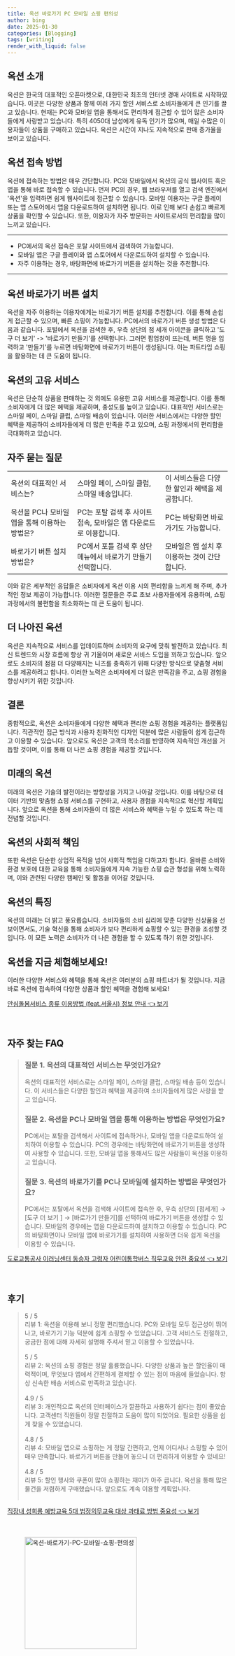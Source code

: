 ```yaml
---
title: 옥션 바로가기 PC 모바일 쇼핑 편의성
author: bing
date: 2025-01-30
categories: [Blogging]
tags: [writing]
render_with_liquid: false
---
```



<h2 id='옥션_소개'>옥션 소개</h2>

<p>옥션은 한국의 대표적인 오픈마켓으로, 대한민국 최초의 인터넷 경매 사이트로 시작하였습니다. 이곳은 다양한 상품과 함께 여러 가지 할인 서비스로 소비자들에게 큰 인기를 끌고 있습니다. 현재는 PC와 모바일 앱을 통해서도 편리하게 접근할 수 있어 많은 소비자들에게 사랑받고 있습니다. 특히 4050대 남성에게 유독 인기가 많으며, 매일 수많은 이용자들이 상품을 구매하고 있습니다. 옥션은 시간이 지나도 지속적으로 판매 증가율을 보이고 있습니다.</p>

<h2 id='옥션_접속_방법'>옥션 접속 방법</h2>

<p>옥션에 접속하는 방법은 매우 간단합니다. PC와 모바일에서 옥션의 공식 웹사이트 혹은 앱을 통해 바로 접속할 수 있습니다. 먼저 PC의 경우, 웹 브라우저를 열고 검색 엔진에서 '옥션'을 입력하면 쉽게 웹사이트에 접근할 수 있습니다. 모바일 이용자는 구글 플레이 또는 앱 스토어에서 앱을 다운로드하여 설치하면 됩니다. 이로 인해 보다 손쉽고 빠르게 상품을 확인할 수 있습니다. 또한, 이용자가 자주 방문하는 사이트로서의 편리함을 많이 느끼고 있습니다.</p>

<hr />

<ul>
    <li>PC에서의 옥션 접속은 포탈 사이트에서 검색하여 가능합니다.</li>
    <li>모바일 앱은 구글 플레이와 앱 스토어에서 다운로드하여 설치할 수 있습니다.</li>
    <li>자주 이용하는 경우, 바탕화면에 바로가기 버튼을 설치하는 것을 추천합니다.</li>
</ul>

<hr />

<h2 id='옥션_바로가기_버튼_설치'>옥션 바로가기 버튼 설치</h2>

<p>옥션을 자주 이용하는 이용자에게는 바로가기 버튼 설치를 추천합니다. 이를 통해 손쉽게 접근할 수 있으며, 빠른 쇼핑이 가능합니다. PC에서의 바로가기 버튼 생성 방법은 다음과 같습니다. 포털에서 옥션을 검색한 후, 우측 상단의 점 세개 아이콘을 클릭하고 '도구 더 보기' -> '바로가기 만들기'를 선택합니다. 그러면 팝업창이 뜨는데, 버튼 명을 입력하고 '만들기'를 누르면 바탕화면에 바로가기 버튼이 생성됩니다. 이는 파트타임 쇼핑을 활용하는 데 큰 도움이 됩니다.</p>

<h2 id='옥션의_고유_서비스'>옥션의 고유 서비스</h2>

<p>옥션은 단순히 상품을 판매하는 것 외에도 유용한 고유 서비스를 제공합니다. 이를 통해 소비자에게 더 많은 혜택을 제공하며, 충성도를 높이고 있습니다. 대표적인 서비스로는 스마일 페이, 스마일 클럽, 스마일 배송이 있습니다. 이러한 서비스에서는 다양한 할인 혜택을 제공하여 소비자들에게 더 많은 만족을 주고 있으며, 쇼핑 과정에서의 편리함을 극대화하고 있습니다.</p>

<h2 id='자주_묻는_질문'>자주 묻는 질문</h2>

<table>
    <tr>
        <td>옥션의 대표적인 서비스는?</td>
        <td>스마일 페이, 스마일 클럽, 스마일 배송입니다.</td>
        <td>이 서비스들은 다양한 할인과 혜택을 제공합니다.</td>
    </tr>
    <tr>
        <td>옥션을 PC나 모바일 앱을 통해 이용하는 방법은?</td>
        <td>PC는 포탈 검색 후 사이트 접속, 모바일은 앱 다운로드로 이용합니다.</td>
        <td>PC는 바탕화면 바로가기도 가능합니다.</td>
    </tr>
    <tr>
        <td>바로가기 버튼 설치 방법은?</td>
        <td>PC에서 포틀 검색 후 상단 메뉴에서 바로가기 만들기 선택합니다.</td>
        <td>모바일은 앱 설치 후 이용하는 것이 간단합니다.</td>
    </tr>
</table>

<p>이와 같은 세부적인 응답들은 소비자에게 옥션 이용 시의 편리함을 느끼게 해 주며, 추가적인 정보 제공이 가능합니다. 이러한 질문들은 주로 초보 사용자들에게 유용하며, 쇼핑 과정에서의 불편함을 최소화하는 데 큰 도움이 됩니다.</p>

<h2 id='더_나아진_옥션'>더 나아진 옥션</h2>

<p>옥션은 지속적으로 서비스를 업데이트하며 소비자의 요구에 맞춰 발전하고 있습니다. 최신 트렌드와 시장 흐름에 항상 귀 기울이며 새로운 서비스 도입을 꾀하고 있습니다. 앞으로도 소비자의 점점 더 다양해지는 니즈를 충족하기 위해 다양한 방식으로 맞춤형 서비스를 제공하려고 합니다. 이러한 노력은 소비자에게 더 많은 만족감을 주고, 쇼핑 경험을 향상시키기 위한 것입니다.</p>

<h2 id='결론'>결론</h2>

<p>종합적으로, 옥션은 소비자들에게 다양한 혜택과 편리한 쇼핑 경험을 제공하는 플랫폼입니다. 직관적인 접근 방식과 사용자 친화적인 디자인 덕분에 많은 사람들이 쉽게 접근하고 이용할 수 있습니다. 앞으로도 옥션은 고객의 목소리를 반영하여 지속적인 개선을 거듭할 것이며, 이를 통해 더 나은 쇼핑 경험을 제공할 것입니다.</p>

<h2 id='미래의옥션'>미래의 옥션</h2>

<p>미래의 옥션은 기술의 발전이라는 방향성을 가지고 나아갈 것입니다. 이를 바탕으로 데이터 기반의 맞춤형 쇼핑 서비스를 구현하고, 사용자 경험을 지속적으로 혁신할 계획입니다. 앞으로 옥션을 통해 소비자들이 더 많은 서비스와 혜택을 누릴 수 있도록 하는 데 전념할 것입니다.</p>

<h2 id='옥션의_사회적_책임'>옥션의 사회적 책임</h2>

<p>또한 옥션은 단순한 상업적 목적을 넘어 사회적 책임을 다하고자 합니다. 올바른 소비와 환경 보호에 대한 교육을 통해 소비자들에게 지속 가능한 쇼핑 습관 형성을 위해 노력하며, 이와 관련된 다양한 캠페인 및 활동을 이어갈 것입니다.</p>

<h2 id='옥션의_특징'>옥션의 특징</h2>

<p>옥션의 미래는 더 밝고 풍요롭습니다. 소비자들의 소비 심리에 맞춘 다양한 신상품을 선보이면서도, 기술 혁신을 통해 소비자가 보다 편리하게 쇼핑할 수 있는 환경을 조성할 것입니다. 이 모든 노력은 소비자가 더 나은 경험을 할 수 있도록 하기 위한 것입니다.</p>

<h2 id='옥션을_지금_체험해보세요'>옥션을 지금 체험해보세요!</h2>

<p>이러한 다양한 서비스와 혜택을 통해 옥션은 여러분의 쇼핑 파트너가 될 것입니다. 지금 바로 옥션에 접속하여 다양한 상품과 할인 혜택을 경험해 보세요!</p>


<p><a class="click-button" title="안심돌봄서비스 종류 이용방법 (feat.서울시) 정보 안내" href="https://greenforu.github.io/posts/%EC%95%88%EC%8B%AC%EB%8F%8C%EB%B4%84%EC%84%9C%EB%B9%84%EC%8A%A4-%EC%A2%85%EB%A5%98-%EC%9D%B4%EC%9A%A9%EB%B0%A9%EB%B2%95-(feat.%EC%84%9C%EC%9A%B8%EC%8B%9C)-%EC%A0%95%EB%B3%B4-%EC%95%88%EB%82%B4/" rel="dofollow">안심돌봄서비스 종류 이용방법 (feat.서울시) 정보 안내 👈 보기</a></p><br>
<h2 id='자주_찾는_FAQ'>자주 찾는 FAQ</h2>
<div itemscope="" itemtype="https://schema.org/FAQPage"> 
<blockquote> 
<div itemscope="" itemprop="mainEntity" itemtype="https://schema.org/Question"> 
<h3 itemprop="name">질문 1. 옥션의 대표적인 서비스는 무엇인가요?</h3> 
<div itemscope="" itemprop="acceptedAnswer" itemtype="https://schema.org/Answer"> 
<span itemprop="text"> 
<p>옥션의 대표적인 서비스로는 스마일 페이, 스마일 클럽, 스마일 배송 등이 있습니다. 이 서비스들은 다양한 할인과 혜택을 제공하여 소비자들에게 많은 사랑을 받고 있습니다.</p> 
</span> 
</div> 
</div> 

<div itemscope="" itemprop="mainEntity" itemtype="https://schema.org/Question"> 
<h3 itemprop="name">질문 2. 옥션을 PC나 모바일 앱을 통해 이용하는 방법은 무엇인가요?</h3> 
<div itemscope="" itemprop="acceptedAnswer" itemtype="https://schema.org/Answer"> 
<span itemprop="text"> 
<p>PC에서는 포탈을 검색해서 사이트에 접속하거나, 모바일 앱을 다운로드하여 설치하여 이용할 수 있습니다. PC의 경우에는 바탕화면에 바로가기 버튼을 생성하여 사용할 수 있습니다. 또한, 모바일 앱을 통해서도 많은 사람들이 옥션을 이용하고 있습니다.</p> 
</span> 
</div> 
</div> 

<div itemscope="" itemprop="mainEntity" itemtype="https://schema.org/Question"> 
<h3 itemprop="name">질문 3. 옥션의 바로가기를 PC나 모바일에 설치하는 방법은 무엇인가요?</h3> 
<div itemscope="" itemprop="acceptedAnswer" itemtype="https://schema.org/Answer"> 
<span itemprop="text"> 
<p>PC에서는 포탈에서 옥션을 검색해 사이트에 접속한 후, 우측 상단의 [점세개] → [도구 더 보기 ] → [바로가기 만들기]를 선택하여 바로가기 버튼을 생성할 수 있습니다. 모바일의 경우에는 앱을 다운로드하여 설치하고 이용할 수 있습니다. PC의 바탕화면이나 모바일 앱에 바로가기를 설치하여 사용하면 더욱 쉽게 옥션을 이용할 수 있습니다.</p> 
</span> 
</div> 
</div> 
</blockquote> 
</div>
<p><a class="click-button" title="도로교통공사 이러닝센터 동승자 고령자 어린이통학버스 직무교육 안전 중요성" href="https://greenforu.github.io/posts/%EB%8F%84%EB%A1%9C%EA%B5%90%ED%86%B5%EA%B3%B5%EC%82%AC-%EC%9D%B4%EB%9F%AC%EB%8B%9D%EC%84%BC%ED%84%B0-%EB%8F%99%EC%8A%B9%EC%9E%90-%EA%B3%A0%EB%A0%B9%EC%9E%90-%EC%96%B4%EB%A6%B0%EC%9D%B4%ED%86%B5%ED%95%99%EB%B2%84%EC%8A%A4-%EC%A7%81%EB%AC%B4%EA%B5%90%EC%9C%A1-%EC%95%88%EC%A0%84-%EC%A4%91%EC%9A%94%EC%84%B1/" rel="dofollow">도로교통공사 이러닝센터 동승자 고령자 어린이통학버스 직무교육 안전 중요성 👈 보기</a></p><br>
<h2 id='후기'>후기</h2>
<div itemscope itemtype="https://schema.org/Product">
  <blockquote>
  <div itemprop="review" itemscope itemtype="https://schema.org/Review">
      <div itemprop="reviewRating" itemscope itemtype="https://schema.org/Rating"> <span itemprop="ratingValue">5</span> / <span itemprop="bestRating">5</span> </div>
      <span itemprop="reviewBody">리뷰 1: 옥션을 이용해 보니 정말 편리했습니다. PC와 모바일 모두 접근성이 뛰어나고, 바로가기 기능 덕분에 쉽게 쇼핑할 수 있었습니다. 고객 서비스도 친절하고, 궁금한 점에 대해 자세히 설명해 주셔서 믿고 이용할 수 있었습니다.</span>
  </div>
  <br>
  <div itemprop="review" itemscope itemtype="https://schema.org/Review">
      <div itemprop="reviewRating" itemscope itemtype="https://schema.org/Rating"> <span itemprop="ratingValue">5</span> / <span itemprop="bestRating">5</span> </div>
      <span itemprop="reviewBody">리뷰 2: 옥션의 쇼핑 경험은 정말 훌륭했습니다. 다양한 상품과 높은 할인율이 매력적이며, 무엇보다 앱에서 간편하게 결제할 수 있는 점이 마음에 들었습니다. 항상 신속한 배송 서비스로 만족하고 있습니다.</span>
  </div>
  <br>
  <div itemprop="review" itemscope itemtype="https://schema.org/Review">
      <div itemprop="reviewRating" itemscope itemtype="https://schema.org/Rating"> <span itemprop="ratingValue">4.9</span> / <span itemprop="bestRating">5</span> </div>
      <span itemprop="reviewBody">리뷰 3: 개인적으로 옥션의 인터페이스가 깔끔하고 사용하기 쉽다는 점이 좋았습니다. 고객센터 직원들이 정말 친절하고 도움이 많이 되었어요. 필요한 상품을 쉽게 찾을 수 있었습니다.</span>
  </div>
  <br>
  <div itemprop="review" itemscope itemtype="https://schema.org/Review">
      <div itemprop="reviewRating" itemscope itemtype="https://schema.org/Rating"> <span itemprop="ratingValue">4.8</span> / <span itemprop="bestRating">5</span> </div>
      <span itemprop="reviewBody">리뷰 4: 모바일 앱으로 쇼핑하는 게 정말 간편하고, 언제 어디서나 쇼핑할 수 있어 매우 만족합니다. 바로가기 버튼을 만들어 놓으니 더 편리하게 이용할 수 있네요!</span>
  </div>
  <br>
  <div itemprop="review" itemscope itemtype="https://schema.org/Review">
      <div itemprop="reviewRating" itemscope itemtype="https://schema.org/Rating"> <span itemprop="ratingValue">4.8</span> / <span itemprop="bestRating">5</span> </div>
      <span itemprop="reviewBody">리뷰 5: 할인 행사와 쿠폰이 많아 쇼핑하는 재미가 아주 큽니다. 옥션을 통해 많은 물건을 저렴하게 구매했습니다. 앞으로도 계속 이용할 계획입니다.</span>
  </div>
  <br>
  </blockquote>
</div>
<p><a class="click-button" title="직장내 성희롱 예방교육 5대 법정의무교육 대상 과태료 방법 중요성" href="https://greenforu.github.io/posts/%EC%A7%81%EC%9E%A5%EB%82%B4-%EC%84%B1%ED%9D%AC%EB%A1%B1-%EC%98%88%EB%B0%A9%EA%B5%90%EC%9C%A1-5%EB%8C%80-%EB%B2%95%EC%A0%95%EC%9D%98%EB%AC%B4%EA%B5%90%EC%9C%A1-%EB%8C%80%EC%83%81-%EA%B3%BC%ED%83%9C%EB%A3%8C-%EB%B0%A9%EB%B2%95-%EC%A4%91%EC%9A%94%EC%84%B1/" rel="dofollow">직장내 성희롱 예방교육 5대 법정의무교육 대상 과태료 방법 중요성 👈 보기</a></p><br>
<figure class="image"><img src="https://greenforu.github.io/assets/img/thumbnail/옥션-바로가기-PC-모바일-쇼핑-편의성.webp" alt="옥션-바로가기-PC-모바일-쇼핑-편의성" width="256" height="256"></figure>
